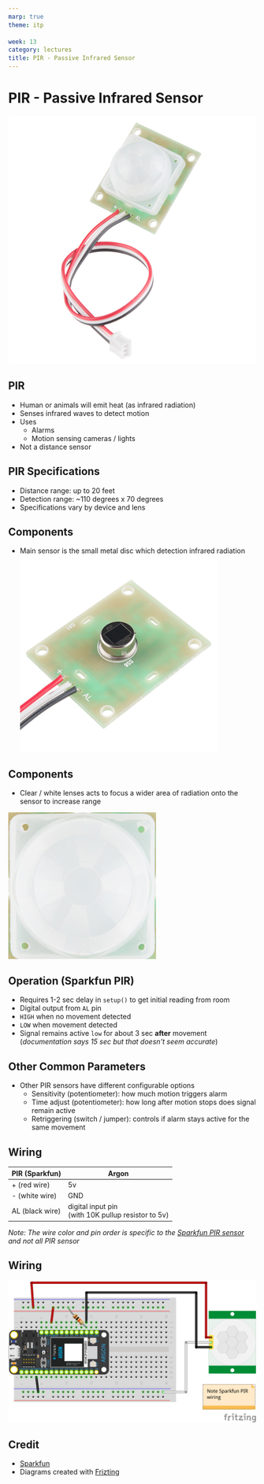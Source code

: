 ```yaml
---
marp: true
theme: itp

week: 13
category: lectures
title: PIR - Passive Infrared Sensor
---
```


<!-- headingDivider: 2 -->

# PIR - Passive Infrared Sensor

<img src="lecture_pir.assets/13285-01.jpg" alt="https://cdn.sparkfun.com//assets/parts/1/0/5/3/5/13285-01.jpg" style="width:600px" />  



## PIR 

* Human or animals will emit heat (as infrared radiation)
* Senses infrared waves to detect motion
* Uses
  * Alarms
  * Motion sensing cameras / lights
* Not a distance sensor

## PIR Specifications

* Distance range: up to 20 feet
* Detection range: ~110 degrees x 70 degrees
* Specifications vary by device and lens

## Components

* Main sensor is the small metal disc which detection infrared radiation
  <img src="lecture_pir.assets/13285-04.jpg" alt="https://cdn.sparkfun.com//assets/parts/1/0/5/3/5/13285-04.jpg" style="width:400px;" />

 ## Components
  * Clear / white lenses acts to focus a wider area of radiation onto the sensor to increase range 

<img src="lecture_pir.assets/image-20200427174947738.png" alt="image-20200427174947738" style="width:300px;" />

## Operation (Sparkfun PIR)

* Requires 1-2 sec delay in `setup()` to get initial reading from room
* Digital output from `AL` pin
* `HIGH` when no movement detected
* `LOW` when movement detected
* Signal remains active `low` for about 3 sec **after** movement (*documentation says 15 sec but that doesn't seem accurate*)

## Other Common Parameters

* Other PIR sensors have different configurable options
  * Sensitivity (potentiometer): how much motion triggers alarm
  * Time adjust (potentiometer): how long after motion stops does signal remain active
  * Retriggering (switch / jumper): controls if alarm stays active for the same movement

## Wiring

| PIR (Sparkfun)  | Argon                                                    |
| --------------- | -------------------------------------------------------- |
| + (red wire)    | 5v                                                       |
| - (white wire)  | GND                                                      |
| AL (black wire) | digital input pin <br />(with 10K pullup resistor to 5v) |

*Note: The wire color and pin order is specific to the [Sparkfun PIR sensor](https://www.sparkfun.com/products/13285) and not all PIR sensor*

## Wiring

<img src="lecture_pir.assets/pir_sparkfun_bb.png" style="width:1000px;" />



## Credit

* [Sparkfun](https://www.sparkfun.com/products/13285)
* Diagrams created with [Frizting](https://fritzing.org)





























